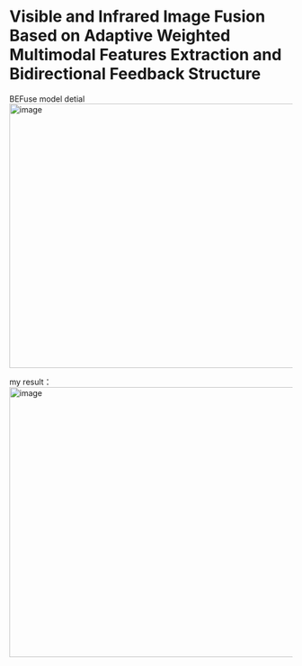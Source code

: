 # Visible and Infrared Image Fusion Based on Adaptive Weighted Multimodal Features Extraction and Bidirectional Feedback Structure
BEFuse model detial
<img width="1298" height="470" alt="image" src="https://github.com/user-attachments/assets/53cf1cbb-e834-4396-9be9-60b75ce15027" />

my result：
<img width="640" height="480" alt="image" src="https://github.com/user-attachments/assets/f6d538d0-8de1-4643-99dd-9b1c326fcd98" />

